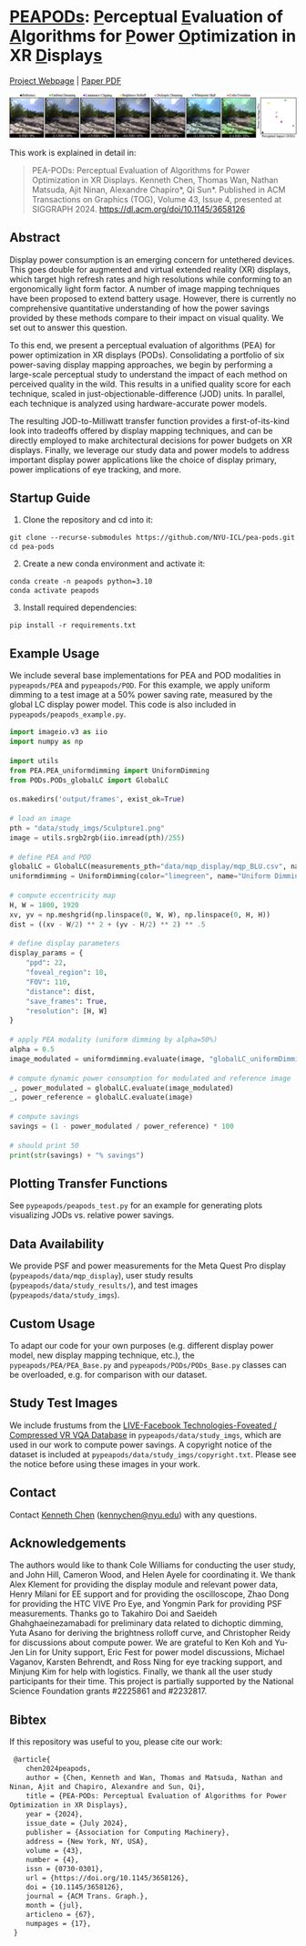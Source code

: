 # <ins>PEAPODs</ins>: <ins>P</ins>erceptual <ins>E</ins>valuation of <ins>A</ins>lgorithms for <ins>P</ins>ower <ins>O</ins>ptimization in XR <ins>D</ins>isplay<ins>s</ins>

[Project Webpage](https://kenchen10.github.io/projects/sig24/index.html) | [Paper PDF](https://kenchen10.github.io/assets/papers/peapods_manuscript.pdf)

![teaser](imgs/teaser.jpg "Teaser")

This work is explained in detail in:

>PEA-PODs: Perceptual Evaluation of Algorithms for Power Optimization in XR Displays.
Kenneth Chen, Thomas Wan, Nathan Matsuda, Ajit Ninan, Alexandre Chapiro*, Qi Sun*.
Published in ACM Transactions on Graphics (TOG), Volume 43, Issue 4, presented at SIGGRAPH 2024.
https://dl.acm.org/doi/10.1145/3658126

## Abstract
Display power consumption is an emerging concern for untethered devices. This goes double for augmented and virtual extended reality (XR) displays, which target high refresh rates and high resolutions while conforming to an ergonomically light form factor. A number of image mapping techniques have been proposed to extend battery usage. However, there is currently no comprehensive quantitative understanding of how the power savings provided by these methods compare to their impact on visual quality. We set out to answer this question.

To this end, we present a perceptual evaluation of algorithms (PEA) for power optimization in XR displays (PODs). Consolidating a portfolio of six power-saving display mapping approaches, we begin by performing a large-scale perceptual study to understand the impact of each method on perceived quality in the wild. This results in a unified quality score for each technique, scaled in just-objectionable-difference (JOD) units. In parallel, each technique is analyzed using hardware-accurate power models.

The resulting JOD-to-Milliwatt transfer function provides a first-of-its-kind look into tradeoffs offered by display mapping techniques, and can be directly employed to make architectural decisions for power budgets on XR displays. Finally, we leverage our study data and power models to address important display power applications like the choice of display primary, power implications of eye tracking, and more.

## Startup Guide

1. Clone the repository and cd into it:

```
git clone --recurse-submodules https://github.com/NYU-ICL/pea-pods.git
cd pea-pods
```

2. Create a new conda environment and activate it:
```
conda create -n peapods python=3.10
conda activate peapods
```

3. Install required dependencies:
```
pip install -r requirements.txt
```

## Example Usage
We include several base implementations for PEA and POD modalities in `pypeapods/PEA` and `pypeapods/POD`. For this example, we apply uniform dimming to a test image at a 50% power saving rate, measured by the global LC display power model. This code is also included in `pypeapods/peapods_example.py`.

```python
import imageio.v3 as iio
import numpy as np

import utils
from PEA.PEA_uniformdimming import UniformDimming
from PODs.PODs_globalLC import GlobalLC

os.makedirs('output/frames', exist_ok=True)

# load an image
pth = "data/study_imgs/Sculpture1.png"
image = utils.srgb2rgb(iio.imread(pth)/255)

# define PEA and POD
globalLC = GlobalLC(measurements_pth="data/mqp_display/mqp_BLU.csv", name="Global Dimming LC")
uniformdimming = UniformDimming(color="limegreen", name="Uniform Dimming")

# compute eccentricity map
H, W = 1800, 1920
xv, yv = np.meshgrid(np.linspace(0, W, W), np.linspace(0, H, H))
dist = ((xv - W/2) ** 2 + (yv - H/2) ** 2) ** .5

# define display parameters
display_params = {
    "ppd": 22,
    "foveal_region": 10,
    "FOV": 110,
    "distance": dist,
    "save_frames": True,
    "resolution": [H, W]
}

# apply PEA modality (uniform dimming by alpha=50%)
alpha = 0.5
image_modulated = uniformdimming.evaluate(image, "globalLC_uniformDimming", alpha, **display_params)

# compute dynamic power consumption for modulated and reference image
_, power_modulated = globalLC.evaluate(image_modulated)
_, power_reference = globalLC.evaluate(image)

# compute savings
savings = (1 - power_modulated / power_reference) * 100 

# should print 50
print(str(savings) + "% savings")
```

## Plotting Transfer Functions

See `pypeapods/peapods_test.py` for an example for generating plots visualizing JODs vs. relative power savings.

## Data Availability

We provide PSF and power measurements for the Meta Quest Pro display (`pypeapods/data/mqp_display`), user study results (`pypeapods/data/study_results/`), and test images (`pypeapods/data/study_imgs`).

## Custom Usage

To adapt our code for your own purposes (e.g. different display power model, new display mapping technique, etc.), the `pypeapods/PEA/PEA_Base.py` and `pypeapods/PODs/PODs_Base.py` classes can be overloaded, e.g. for comparison with our dataset.

## Study Test Images

We include frustums from the [LIVE-Facebook Technologies-Foveated / Compressed VR VQA Database](https://live.ece.utexas.edu/research/LIVEFBTFCVR/index.html) in `pypeapods/data/study_imgs`, which are used in our work to compute power savings. A copyright notice of the dataset is included at `pypeapods/data/study_imgs/copyright.txt`. Please see the notice before using these images in your work.

## Contact
Contact [Kenneth Chen](https://kenchen10.github.io) ([kennychen@nyu.edu](mailto:kennychen@nyu.edu)) with any questions.

## Acknowledgements
The authors would like to thank Cole Williams for conducting the user study, and John Hill, Cameron Wood, and Helen Ayele for coordinating it. We thank Alex Klement for providing the display module and relevant power data, Henry Milani for EE support and for providing the oscilloscope, Zhao Dong for providing the HTC VIVE Pro Eye, and Yongmin Park for providing PSF measurements. Thanks go to Takahiro Doi and Saeideh Ghahghaeinezamabadi for preliminary data related to dichoptic dimming, Yuta Asano for deriving the brightness rolloff curve, and Christopher Reidy for discussions about compute power. We are grateful to Ken Koh and Yu-Jen Lin for Unity support, Eric Fest for power model discussions, Michael Vaganov, Karsten Behrendt, and Ross Ning for eye tracking support, and Minjung Kim for help with logistics. Finally, we thank all the user study participants for their time. This project is partially supported by the National Science Foundation grants #2225861 and #2232817.

## Bibtex
If this repository was useful to you, please cite our work: 
```
 @article{ 
    chen2024peapods,
    author = {Chen, Kenneth and Wan, Thomas and Matsuda, Nathan and Ninan, Ajit and Chapiro, Alexandre and Sun, Qi},
    title = {PEA-PODs: Perceptual Evaluation of Algorithms for Power Optimization in XR Displays},
    year = {2024},
    issue_date = {July 2024},
    publisher = {Association for Computing Machinery},
    address = {New York, NY, USA},
    volume = {43},
    number = {4},
    issn = {0730-0301},
    url = {https://doi.org/10.1145/3658126},
    doi = {10.1145/3658126},
    journal = {ACM Trans. Graph.},
    month = {jul},
    articleno = {67},
    numpages = {17},
 } 
```